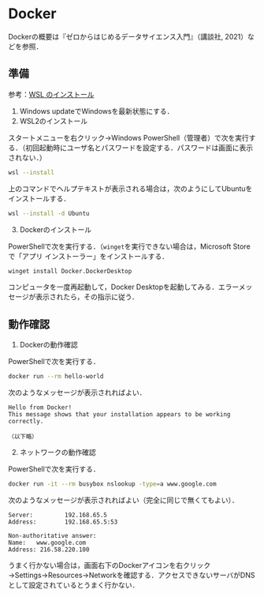 # Docker

Dockerの概要は『ゼロからはじめるデータサイエンス入門』（講談社, 2021）などを参照．

## 準備

参考：[WSL のインストール](https://docs.microsoft.com/ja-jp/windows/wsl/install)

1. Windows updateでWindowsを最新状態にする．
1. WSL2のインストール

スタートメニューを右クリック→Windows PowerShell（管理者）で次を実行する．（初回起動時にユーザ名とパスワードを設定する．パスワードは画面に表示されない．）

```bash
wsl --install
```

上のコマンドでヘルプテキストが表示される場合は，次のようにしてUbuntuをインストールする．

```bash
wsl --install -d Ubuntu
```

3. Dockerのインストール

PowerShellで次を実行する．（`winget`を実行できない場合は，Microsoft Storeで「アプリ インストーラー」をインストールする．

```bash
winget install Docker.DockerDesktop
```

コンピュータを一度再起動して，Docker Desktopを起動してみる．エラーメッセージが表示されたら，その指示に従う．

## 動作確認

1. Dockerの動作確認

PowerShellで次を実行する．

```bash
docker run --rm hello-world
```

次のようなメッセージが表示されればよい．

```
Hello from Docker!
This message shows that your installation appears to be working correctly.

（以下略）
```

2. ネットワークの動作確認

PowerShellで次を実行する．

```bash
docker run -it --rm busybox nslookup -type=a www.google.com
```

次のようなメッセージが表示されればよい（完全に同じで無くてもよい）．

```
Server:         192.168.65.5
Address:        192.168.65.5:53

Non-authoritative answer:
Name:   www.google.com
Address: 216.58.220.100
```

うまく行かない場合は，画面右下のDockerアイコンを右クリック→Settings→Resources→Networkを確認する．アクセスできないサーバがDNSとして設定されているとうまく行かない．
